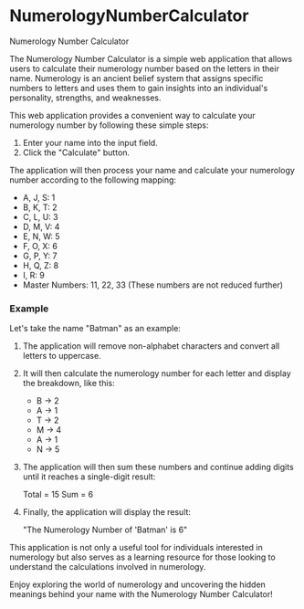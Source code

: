 # NumerologyNumberCalculator
Numerology Number Calculator

The Numerology Number Calculator is a simple web application that allows users to calculate their numerology number based on the letters in their name. Numerology is an ancient belief system that assigns specific numbers to letters and uses them to gain insights into an individual's personality, strengths, and weaknesses.

This web application provides a convenient way to calculate your numerology number by following these simple steps:

1. Enter your name into the input field.
2. Click the "Calculate" button.

The application will then process your name and calculate your numerology number according to the following mapping:

- A, J, S: 1
- B, K, T: 2
- C, L, U: 3
- D, M, V: 4
- E, N, W: 5
- F, O, X: 6
- G, P, Y: 7
- H, Q, Z: 8
- I, R: 9
- Master Numbers: 11, 22, 33 (These numbers are not reduced further)

### Example

Let's take the name "Batman" as an example:

1. The application will remove non-alphabet characters and convert all letters to uppercase.
2. It will then calculate the numerology number for each letter and display the breakdown, like this:

   - B -> 2
   - A -> 1
   - T -> 2
   - M -> 4
   - A -> 1
   - N -> 5

3. The application will then sum these numbers and continue adding digits until it reaches a single-digit result:

   Total = 15
   Sum = 6

4. Finally, the application will display the result:

   "The Numerology Number of 'Batman' is 6"

This application is not only a useful tool for individuals interested in numerology but also serves as a learning resource for those looking to understand the calculations involved in numerology.

Enjoy exploring the world of numerology and uncovering the hidden meanings behind your name with the Numerology Number Calculator!
